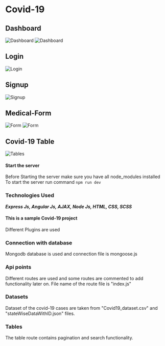 # Covid-19

## Dashboard
![Dashboard](https://github.com/gyan3098/Covid-19/blob/master/git_images/Dashboard1.PNG "Dashboard1")
![Dashboard](https://github.com/gyan3098/Covid-19/blob/master/git_images/git_images/Dashboard2.png "Dashboard2")

## Login
![Login](https://github.com/gyan3098/Covid-19/blob/master/git_images/git_images/login.png "Login")

## Signup
![Signup](https://github.com/gyan3098/Covid-19/blob/master/git_images/git_images/signup.png "Signup")

## Medical-Form
![Form](https://github.com/gyan3098/Covid-19/blob/master/git_images/git_images/form1.png "Form")
![Form](https://github.com/gyan3098/Covid-19/blob/master/git_images/git_images/form2.png "Form")

## Covid-19 Table
![Tables](https://github.com/gyan3098/Covid-19/blob/master/git_images/git_images/tables.png "Tables")

#### Start the server
Before Starting the server make sure you have all node_modules installed
To start the server run command
`npm run dev`

### Technologies Used
***Express Js, Angular Js, AJAX, Node Js, HTML, CSS, SCSS***

#### This is a sample Covid-19 project
Different Plugins are used

### Connection with database
Mongodb database is used and connection file is mongoose.js

### Api points
Different routes are used and some routes are commented to add functionality later on.
File name of the route file is "index.js"

### Datasets
Dataset of the covid-19 cases are taken from "Covid19_dataset.csv" and "stateWiseDataWithID.json" files.

### Tables
The table route contains pagination and search functionality.